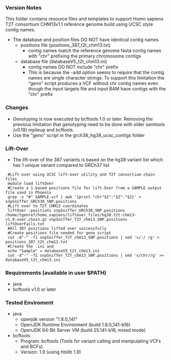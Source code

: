 ### Version Notes
This folder contains resource files and templates to support Homo sapiens T2T consortium CHM13v1.1 reference genome build using UCSC style contig names.

* The database and position files DO NOT have identical contig names
    * positions file (positions_387_t2t_chm13.txt)
        * contig names match the reference genome fasta contig names with "chr" prefixing the primary chromosome contigs
    * database file (databaseV5_t2t_chm13.ini)
        * contig names DO NOT include "chr" prefix
        * This is because the -add option seems to require that the contig names are single character strings.  To support this limitation the "geno" script produces a VCF without chr contig names even though the input targets file and input BAM have contigs with the "chr" prefix

### Changes
* Genotyping is now executed by bcftools 1.0 or later.  Removing the previous limitation that genotyping need to be done with older samtools (v0.19) mpileup and bcftools.
* Use the "geno" script in the grch38_hg38_ucsc_contigs folder

### Lift-Over
* The lift-over of the 387 variants is based on the hg38 variant list which has 1 unique variant compared to GRCh37 list
``` 
 #Lift-over using UCSC lift-over utility and T2T consortium chain files
 module load liftOver
 #Create a 1-based positions file for lift-Over from a SAMPLE output file used in Phoenix
 grep -v "#" SAMPLE.vcf | awk '{print "chr"$1":"$2"-"$2}' > snpSniffer_GRCh38_SNP.positions
 #Lift over to T2T_CHM13 coordinates
 liftOver -positions snpSniffer_GRCh38_SNP.positions /home/tgenref/homo_sapiens/liftover_files/hg38.t2t-chm13-v1.0.over.chain.gz snpSniffer_T2T_chm13_SNP.positions liftOverFails.txt
 #All 387 positions lifted over successfully
 #Create positions file needed for geno script
 cut -d"-" -f1 snpSniffer_T2T_chm13_SNP.positions | sed 's/:/ /g' > positions_387_t2t_chm13.txt
 #Create the .ini and
 echo "Sample" > databaseV5_t2t_chm13.ini
 cut -d"-" -f1 snpSniffer_T2T_chm13_SNP.positions | sed 's/chr//g' >> databaseV5_t2t_chm13.ini
```
        
### Requirements (available in user $PATH)
* java
* bcftools v1.0 or later

### Tested Enviroment
* java
    * openjdk version "1.8.0_141"
    * OpenJDK Runtime Environment (build 1.8.0_141-b16)
    * OpenJDK 64-Bit Server VM (build 25.141-b16, mixed mode)
* bcftools
    * Program: bcftools (Tools for variant calling and manipulating VCFs and BCFs)
    * Version: 1.9 (using htslib 1.9)